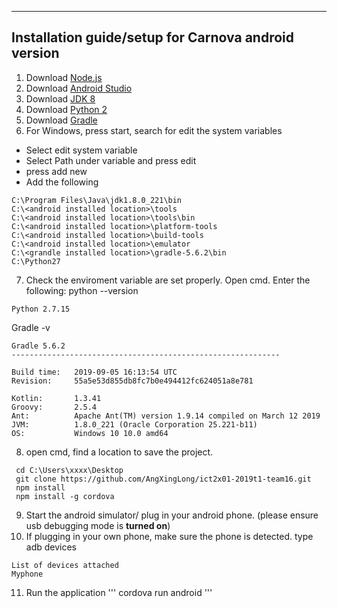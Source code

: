 ---------------------------------------------------------------------------
Installation guide/setup for Carnova android version
---------------------------------------------------------------------------
1. Download [Node.js](https://nodejs.org/en/)
2. Download [Android Studio](https://developer.android.com/studio)
3. Download [JDK 8](https://www.oracle.com/technetwork/java/javase/downloads/jdk8-downloads-2133151.html)
4. Download [Python 2](https://www.python.org/downloads/)
5. Download [Gradle](https://gradle.org/install/)
6. For Windows, press start, search for edit the system variables
- Select edit system variable
- Select Path under variable and press edit
- press add new 
- Add the following
```
C:\Program Files\Java\jdk1.8.0_221\bin
C:\<android installed location>\tools
C:\<android installed location>\tools\bin
C:\<android installed location>\platform-tools
C:\<android installed location>\build-tools
C:\<android installed location>\emulator
C:\<grandle installed location>\gradle-5.6.2\bin
C:\Python27
```
7. Check the enviroment variable are set properly. Open cmd.
Enter the following: python --version
```
Python 2.7.15
```
Gradle -v

```
Gradle 5.6.2
------------------------------------------------------------

Build time:   2019-09-05 16:13:54 UTC
Revision:     55a5e53d855db8fc7b0e494412fc624051a8e781

Kotlin:       1.3.41
Groovy:       2.5.4
Ant:          Apache Ant(TM) version 1.9.14 compiled on March 12 2019
JVM:          1.8.0_221 (Oracle Corporation 25.221-b11)
OS:           Windows 10 10.0 amd64
```

8. open cmd, find a location to save the project.
```
 cd C:\Users\xxxx\Desktop
 git clone https://github.com/AngXingLong/ict2x01-2019t1-team16.git
 npm install
 npm install -g cordova
```
9. Start the android simulator/ plug in your android phone. (please ensure usb debugging mode is **turned on**)
10. If plugging in your own phone, make sure the phone is detected. type adb devices
```
List of devices attached
Myphone
```
11. Run the application
'''
cordova run android
'''
